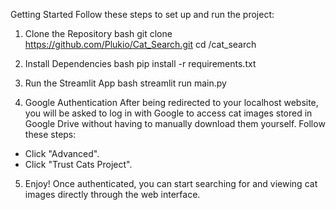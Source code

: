 Getting Started
Follow these steps to set up and run the project:

1. Clone the Repository
bash
git clone https://github.com/Plukio/Cat_Search.git
cd /cat_search

2. Install Dependencies
bash
pip install -r requirements.txt

3. Run the Streamlit App
bash
streamlit run main.py

4. Google Authentication
After being redirected to your localhost website, you will be asked to log in with Google to access cat images stored in Google Drive without having to manually download them yourself. Follow these steps:
- Click "Advanced".
- Click "Trust Cats Project".

5. Enjoy!
Once authenticated, you can start searching for and viewing cat images directly through the web interface.
